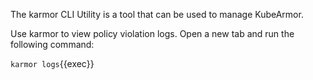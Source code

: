 
The karmor CLI Utility is a tool that can be used to manage KubeArmor.

Use karmor to view policy violation logs. Open a new tab and run the following command:

`karmor logs`{{exec}}


